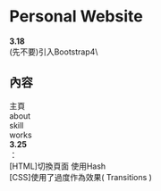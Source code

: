 # Personal Website
**3.18**\
(先不要)引入Bootstrap4\
## 內容
主頁\
about\
skill\
works\
**3.25**\
：\
[HTML]切換頁面 使用Hash\
[CSS]使用了過度作為效果( Transitions )